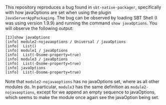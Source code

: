 This repository reproduces a bug found in `sbt-native-packager`, specifically with how javaOptions are set when using the plugin `JavaServerAppPackaging`. The bug can be observed by loading SBT Shell (I was using version 1.9.9)
and running the command `show javaOptions`. You will observe the following output:

```
[IJ]show javaOptions
[info] module2-nojavaoptions / Universal / javaOptions
[info] 	List()
[info] module1 / javaOptions
[info] 	List(-Dsome-property=true)
[info] module3 / javaOptions
[info] 	List(-Dsome-property=true)
[info] javaOptions
[info] 	List(-Dsome-property=true)
```

Note that `module2-nojavaoptions` has no javaOptions set, where as all other modules do. In particular, `module3` has the same definition as `module2-nojavaoptions`, except for we append an empty sequence to javaOptions, which
seems to make the module once again see the javaOption being set.
